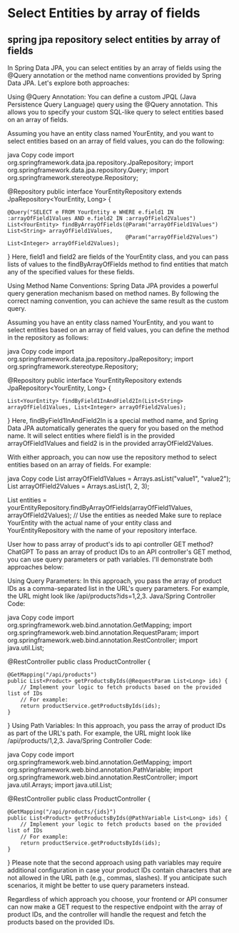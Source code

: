 # Select Entities by array of fields

## spring jpa repository select entities by array of fields

In Spring Data JPA, you can select entities by an array of fields using the @Query annotation or the method name conventions provided by Spring Data JPA. Let's explore both approaches:

Using @Query Annotation:
You can define a custom JPQL (Java Persistence Query Language) query using the @Query annotation. This allows you to specify your custom SQL-like query to select entities based on an array of fields.

Assuming you have an entity class named YourEntity, and you want to select entities based on an array of field values, you can do the following:

java
Copy code
import org.springframework.data.jpa.repository.JpaRepository;
import org.springframework.data.jpa.repository.Query;
import org.springframework.stereotype.Repository;

@Repository
public interface YourEntityRepository extends JpaRepository<YourEntity, Long> {

    @Query("SELECT e FROM YourEntity e WHERE e.field1 IN :arrayOfField1Values AND e.field2 IN :arrayOfField2Values")
    List<YourEntity> findByArrayOfFields(@Param("arrayOfField1Values") List<String> arrayOfField1Values,
                                         @Param("arrayOfField2Values") List<Integer> arrayOfField2Values);
}
Here, field1 and field2 are fields of the YourEntity class, and you can pass lists of values to the findByArrayOfFields method to find entities that match any of the specified values for these fields.

Using Method Name Conventions:
Spring Data JPA provides a powerful query generation mechanism based on method names. By following the correct naming convention, you can achieve the same result as the custom query.

Assuming you have an entity class named YourEntity, and you want to select entities based on an array of field values, you can define the method in the repository as follows:

java
Copy code
import org.springframework.data.jpa.repository.JpaRepository;
import org.springframework.stereotype.Repository;

@Repository
public interface YourEntityRepository extends JpaRepository<YourEntity, Long> {

    List<YourEntity> findByField1InAndField2In(List<String> arrayOfField1Values, List<Integer> arrayOfField2Values);
}
Here, findByField1InAndField2In is a special method name, and Spring Data JPA automatically generates the query for you based on the method name. It will select entities where field1 is in the provided arrayOfField1Values and field2 is in the provided arrayOfField2Values.

With either approach, you can now use the repository method to select entities based on an array of fields. For example:

java
Copy code
List<String> arrayOfField1Values = Arrays.asList("value1", "value2");
List<Integer> arrayOfField2Values = Arrays.asList(1, 2, 3);

List<YourEntity> entities = yourEntityRepository.findByArrayOfFields(arrayOfField1Values, arrayOfField2Values);
// Use the entities as needed
Make sure to replace YourEntity with the actual name of your entity class and YourEntityRepository with the name of your repository interface.




User
how to pass array of product's ids to api controller GET method?
ChatGPT
To pass an array of product IDs to an API controller's GET method, you can use query parameters or path variables. I'll demonstrate both approaches below:

Using Query Parameters:
In this approach, you pass the array of product IDs as a comma-separated list in the URL's query parameters. For example, the URL might look like /api/products?ids=1,2,3.
Java/Spring Controller Code:

java
Copy code
import org.springframework.web.bind.annotation.GetMapping;
import org.springframework.web.bind.annotation.RequestParam;
import org.springframework.web.bind.annotation.RestController;
import java.util.List;

@RestController
public class ProductController {

    @GetMapping("/api/products")
    public List<Product> getProductsByIds(@RequestParam List<Long> ids) {
        // Implement your logic to fetch products based on the provided list of IDs
        // For example:
        return productService.getProductsByIds(ids);
    }
}
Using Path Variables:
In this approach, you pass the array of product IDs as part of the URL's path. For example, the URL might look like /api/products/1,2,3.
Java/Spring Controller Code:

java
Copy code
import org.springframework.web.bind.annotation.GetMapping;
import org.springframework.web.bind.annotation.PathVariable;
import org.springframework.web.bind.annotation.RestController;
import java.util.Arrays;
import java.util.List;

@RestController
public class ProductController {

    @GetMapping("/api/products/{ids}")
    public List<Product> getProductsByIds(@PathVariable List<Long> ids) {
        // Implement your logic to fetch products based on the provided list of IDs
        // For example:
        return productService.getProductsByIds(ids);
    }
}
Please note that the second approach using path variables may require additional configuration in case your product IDs contain characters that are not allowed in the URL path (e.g., commas, slashes). If you anticipate such scenarios, it might be better to use query parameters instead.

Regardless of which approach you choose, your frontend or API consumer can now make a GET request to the respective endpoint with the array of product IDs, and the controller will handle the request and fetch the products based on the provided IDs.